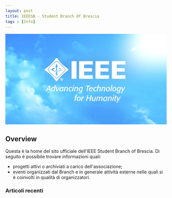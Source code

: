```yaml
---
layout: post
title: IEEESB - Student Branch Of Brescia
tags : [Info]
---
```


![Header](/images/header_ieee.jpg)

## Overview

Questa è la home del sito ufficiale dell'IEEE Student Branch of Brescia. Di seguito è possibile trovare informazioni quali:

* progetti attivi o archiviati a carico dell'associazione;
* eventi organizzati dal Branch e in generale attività esterne nelle quali si è coinvolti in qualità di organizzatori.




### Articoli recenti

